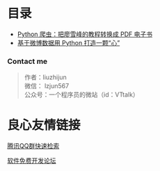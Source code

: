 # 目录

* [Python 爬虫：把廖雪峰的教程转换成 PDF 电子书](./pdf)
* [基于微博数据用 Python 打造一颗“心”](./heart/)

### Contact me

>作者：liuzhijun  
>微信： lzjun567  
>公众号：一个程序员的微站（id：VTtalk）

 # 良心友情链接

[腾讯QQ群快速检索](http://u.720life.cn/s/8cf73f7c)

[软件免费开发论坛](http://u.720life.cn/s/bbb01dc0)